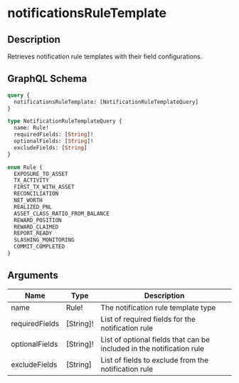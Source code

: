 # notificationsRuleTemplate

## Description
Retrieves notification rule templates with their field configurations.

## GraphQL Schema
```graphql
query {
  notificationsRuleTemplate: [NotificationRuleTemplateQuery]
}

type NotificationRuleTemplateQuery {
  name: Rule!
  requiredFields: [String]!
  optionalFields: [String]!
  excludeFields: [String]
}

enum Rule {
  EXPOSURE_TO_ASSET
  TX_ACTIVITY
  FIRST_TX_WITH_ASSET
  RECONCILIATION
  NET_WORTH
  REALIZED_PNL
  ASSET_CLASS_RATIO_FROM_BALANCE
  REWARD_POSITION
  REWARD_CLAIMED
  REPORT_READY
  SLASHING_MONITORING
  COMMIT_COMPLETED
}
```

## Arguments
| Name | Type | Description |
|------|------|-------------|
| name | Rule! | The notification rule template type |
| requiredFields | [String]! | List of required fields for the notification rule |
| optionalFields | [String]! | List of optional fields that can be included in the notification rule |
| excludeFields | [String] | List of fields to exclude from the notification rule |